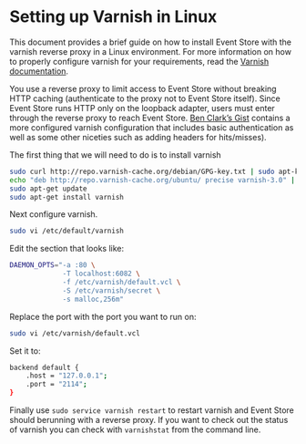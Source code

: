 # Setting up Varnish in Linux

This document provides a brief guide on how to install Event Store with the varnish reverse proxy in a Linux environment. For more information on how to properly configure varnish for your requirements, read the [Varnish documentation](https://www.varnish-cache.org/trac/wiki/Introduction).

You use a reverse proxy to limit access to Event Store without breaking HTTP caching (authenticate to the proxy not to Event Store itself). Since Event Store runs HTTP only on the loopback adapter, users must enter through the reverse proxy to reach Event Store. [Ben Clark’s Gist](https://gist.github.com/benclark/2695148) contains a more configured varnish configuration that includes basic authentication as well as some other niceties such as adding headers for hits/misses).

The first thing that we will need to do is to install varnish

```bash
sudo curl http://repo.varnish-cache.org/debian/GPG-key.txt | sudo apt-key add -
echo "deb http://repo.varnish-cache.org/ubuntu/ precise varnish-3.0" | sudo tee -a /etc/apt/sources.list
sudo apt-get update
sudo apt-get install varnish
```

Next configure varnish.

```bash
sudo vi /etc/default/varnish
```

Edit the section that looks like:

```bash
DAEMON_OPTS="-a :80 \
             -T localhost:6082 \
             -f /etc/varnish/default.vcl \
             -S /etc/varnish/secret \
             -s malloc,256m"
```

Replace the port with the port you want to run on:

```bash
sudo vi /etc/varnish/default.vcl
```

Set it to:

```bash
backend default {
    .host = "127.0.0.1";
    .port = "2114";
}
```

Finally use `sudo service varnish restart` to restart varnish and Event Store should berunning with a reverse proxy. If you want to check out the status of varnish you can check with `varnishstat` from the command line.

